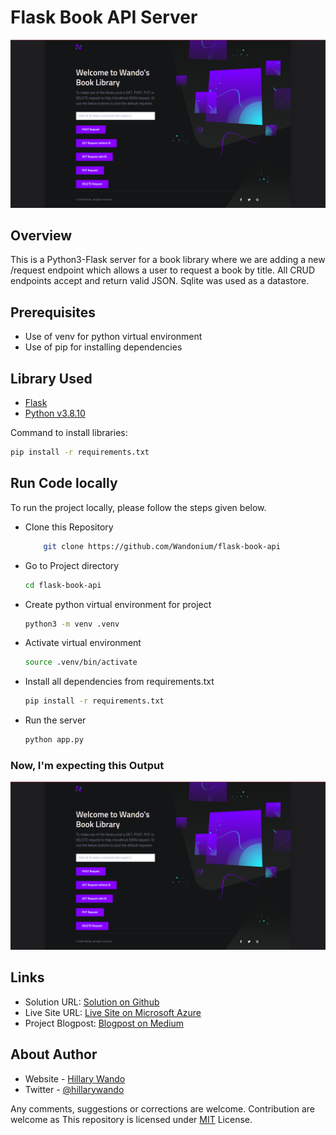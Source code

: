 
# Flask Book API Server

![Landing Page Screenshot](./give-directly.png?raw=true "Landing Page")

## Overview

This is a Python3-Flask server for a book library where we are adding a new ​/request endpoint which allows a user to request a book by title. All CRUD endpoints accept and return valid JSON. Sqlite was used as a datastore.

## Prerequisites

- Use of venv for python virtual environment
- Use of pip for installing dependencies

## Library Used

- [Flask](https://flask.palletsprojects.com/en/2.1.x/)
- [Python v3.8.10](https://www.python.org/downloads/release/python-3810/)

Command to install libraries:

```bash
pip install -r requirements.txt
```

## Run Code locally

To run the project locally, please follow the steps given below.

- Clone this Repository

  ```bash
      git clone https://github.com/Wandonium/flask-book-api
  ```

- Go to Project directory

  ```bash
  cd flask-book-api
  ```

- Create python virtual environment for project

  ```bash
  python3 -m venv .venv
  ```

- Activate virtual environment

  ```bash
  source .venv/bin/activate
  ```
- Install all dependencies from requirements.txt

  ```bash
  pip install -r requirements.txt
  ```

- Run the server
  ```bash
  python app.py
  ```

### Now, I'm expecting this Output

![Landing Page Screenshot](./give-directly.png?raw=true "Landing Page")

## Links

- Solution URL: [Solution on Github](https://github.com/Wandonium/flask-book-api)
- Live Site URL: [Live Site on Microsoft Azure](https://www.flask-book-api.m.hillarywando.com/)
- Project Blogpost: [Blogpost on Medium](https://medium.com/@hillarywando/how-to-create-a-basic-crud-api-using-python-flask-cd68ef5fd7e3)
  
## About Author

- Website - [Hillary Wando](http://hillarywando.com/)
- Twitter - [@hillarywando](https://www.twitter.com/hillarywando)


<!-- It is mandatory to add this.-->

Any comments, suggestions or corrections are welcome. Contribution are welcome as This repository is licensed under [MIT](https://opensource.org/licenses/MIT) License.


